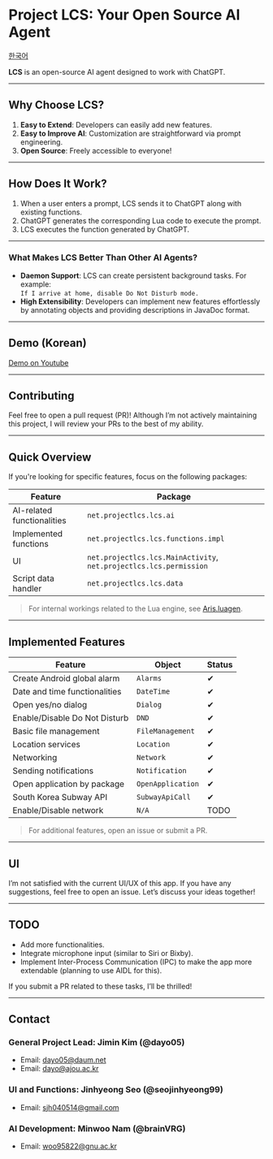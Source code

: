 # Project LCS: Your Open Source AI Agent

[한국어](README-ko.md)

**LCS** is an open-source AI agent designed to work with ChatGPT.

---

## Why Choose LCS?

1. **Easy to Extend**: Developers can easily add new features.
2. **Easy to Improve AI**: Customization are straightforward via prompt engineering.
3. **Open Source**: Freely accessible to everyone!

---

## How Does It Work?

1. When a user enters a prompt, LCS sends it to ChatGPT along with existing functions.
2. ChatGPT generates the corresponding Lua code to execute the prompt.
3. LCS executes the function generated by ChatGPT.

---

### What Makes LCS Better Than Other AI Agents?

- **Daemon Support**: LCS can create persistent background tasks. For example:  
  `If I arrive at home, disable Do Not Disturb mode.`
- **High Extensibility**: Developers can implement new features effortlessly by annotating objects
  and providing descriptions in JavaDoc format.

---

## Demo (Korean)

[Demo on Youtube](https://www.youtube.com/watch?v=kIjUqxy436o)

---

## Contributing

Feel free to open a pull request (PR)! Although I’m not actively maintaining this project, I will
review your PRs to the best of my ability.

---

## Quick Overview

If you're looking for specific features, focus on the following packages:

| **Feature**                | **Package**                                                        |  
|----------------------------|--------------------------------------------------------------------|  
| AI-related functionalities | `net.projectlcs.lcs.ai`                                            |  
| Implemented functions      | `net.projectlcs.lcs.functions.impl`                                |  
| UI                         | `net.projectlcs.lcs.MainActivity`, `net.projectlcs.lcs.permission` |  
| Script data handler        | `net.projectlcs.lcs.data`                                          |  

> For internal workings related to the Lua engine,
> see [Aris.luagen](https://github.com/dayo05/aris.luagen).

---

## Implemented Features

| **Feature**                   | **Object**        | **Status** |  
|-------------------------------|-------------------|------------|  
| Create Android global alarm   | `Alarms`          | ✔          |  
| Date and time functionalities | `DateTime`        | ✔          |  
| Open yes/no dialog            | `Dialog`          | ✔          |  
| Enable/Disable Do Not Disturb | `DND`             | ✔          |  
| Basic file management         | `FileManagement`  | ✔          |  
| Location services             | `Location`        | ✔          |  
| Networking                    | `Network`         | ✔          |  
| Sending notifications         | `Notification`    | ✔          |  
| Open application by package   | `OpenApplication` | ✔          |  
| South Korea Subway API        | `SubwayApiCall`   | ✔          |  
| Enable/Disable network        | `N/A`             | TODO       |  

> For additional features, open an issue or submit a PR.

---

## UI

I’m not satisfied with the current UI/UX of this app. If you have any suggestions, feel free to open
an issue. Let’s discuss your ideas together!

---

## TODO

- Add more functionalities.
- Integrate microphone input (similar to Siri or Bixby).
- Implement Inter-Process Communication (IPC) to make the app more extendable (planning to use AIDL
  for this).

If you submit a PR related to these tasks, I’ll be thrilled!

---

## Contact

### General Project Lead: **Jimin Kim (@dayo05)**

- Email: dayo05@daum.net
- Email: dayo@ajou.ac.kr

### UI and Functions: **Jinhyeong Seo (@seojinhyeong99)**
- Email: sjh040514@gmail.com
### AI Development: **Minwoo Nam (@brainVRG)**

- Email: woo95822@gnu.ac.kr  
